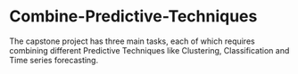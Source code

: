 # Combine-Predictive-Techniques
The capstone project has three main tasks, each of which requires combining different Predictive Techniques like Clustering, Classification and Time series forecasting.
